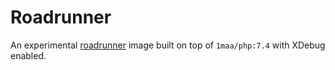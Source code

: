 # Roadrunner

An experimental [roadrunner](https://github.com/spiral/roadrunner) image built on top of `1maa/php:7.4` with XDebug enabled.
